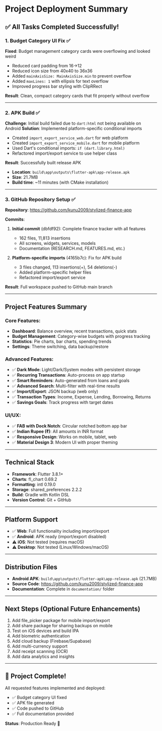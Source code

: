 # Project Deployment Summary

## ✅ All Tasks Completed Successfully!

### 1. Budget Category UI Fix ✅
**Fixed**: Budget management category cards were overflowing and looked weird
- Reduced card padding from 16→12
- Reduced icon size from 40x40 to 36x36
- Added `mainAxisSize: MainAxisSize.min` to prevent overflow
- Added `maxLines: 1` with ellipsis for text overflow
- Improved progress bar styling with ClipRRect

**Result**: Clean, compact category cards that fit properly without overflow

---

### 2. APK Build ✅
**Challenge**: Initial build failed due to `dart:html` not being available on Android
**Solution**: Implemented platform-specific conditional imports
- Created `import_export_service_web.dart` for web platform
- Created `import_export_service_mobile.dart` for mobile platform  
- Used Dart's conditional imports: `if (dart.library.html)`
- Refactored import/export service to use helper class

**Result**: Successfully built release APK
- **Location**: `build\app\outputs\flutter-apk\app-release.apk`
- **Size**: 21.7MB
- **Build time**: ~11 minutes (with CMake installation)

---

### 3. GitHub Repository Setup ✅
**Repository**: https://github.com/kunu2009/stylized-finance-app

**Commits**:
1. **Initial commit** (dbfdf92): Complete finance tracker with all features
   - 162 files, 11,813 insertions
   - All screens, widgets, services, models
   - Documentation (RESEARCH.md, FEATURES.md, etc.)
   
2. **Platform-specific imports** (4165b7c): Fix for APK build
   - 3 files changed, 113 insertions(+), 54 deletions(-)
   - Added platform-specific helper files
   - Refactored import/export service

**Result**: Full workspace pushed to GitHub main branch

---

## Project Features Summary

### Core Features:
- **Dashboard**: Balance overview, recent transactions, quick stats
- **Budget Management**: Category-wise budgets with progress tracking
- **Statistics**: Pie charts, bar charts, spending trends
- **Settings**: Theme switching, data backup/restore

### Advanced Features:
- ✅ **Dark Mode**: Light/Dark/System modes with persistent storage
- ✅ **Recurring Transactions**: Auto-process on app startup
- ✅ **Smart Reminders**: Auto-generated from loans and goals
- ✅ **Advanced Search**: Multi-filter with real-time results
- ✅ **Import/Export**: JSON backup (web only)
- ✅ **Transaction Types**: Income, Expense, Lending, Borrowing, Returns
- ✅ **Savings Goals**: Track progress with target dates

### UI/UX:
- ✅ **FAB with Dock Notch**: Circular notched bottom app bar
- ✅ **Indian Rupee (₹)**: All amounts in INR format
- ✅ **Responsive Design**: Works on mobile, tablet, web
- ✅ **Material Design 3**: Modern UI with proper theming

---

## Technical Stack
- **Framework**: Flutter 3.8.1+
- **Charts**: fl_chart 0.69.2
- **Formatting**: intl 0.19.0
- **Storage**: shared_preferences 2.2.2
- **Build**: Gradle with Kotlin DSL
- **Version Control**: Git + GitHub

---

## Platform Support
- ✅ **Web**: Full functionality including import/export
- ✅ **Android**: APK ready (import/export disabled)
- ⚠️ **iOS**: Not tested (requires macOS)
- ⚠️ **Desktop**: Not tested (Linux/Windows/macOS)

---

## Distribution Files
- **Android APK**: `build\app\outputs\flutter-apk\app-release.apk` (21.7MB)
- **Source Code**: https://github.com/kunu2009/stylized-finance-app
- **Documentation**: Complete in `documentation/` folder

---

## Next Steps (Optional Future Enhancements)
1. Add file_picker package for mobile import/export
2. Add share package for sharing backups on mobile
3. Test on iOS devices and build IPA
4. Add biometric authentication
5. Add cloud backup (Firebase/Supabase)
6. Add multi-currency support
7. Add receipt scanning (OCR)
8. Add data analytics and insights

---

## 🎉 Project Complete!
All requested features implemented and deployed:
- ✅ Budget category UI fixed
- ✅ APK file generated
- ✅ Code pushed to GitHub
- ✅ Full documentation provided

**Status**: Production Ready 🚀
